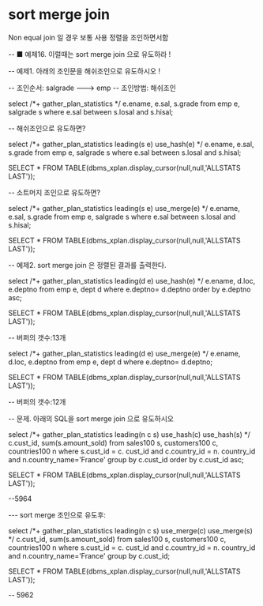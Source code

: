 # sort merge join

Non equal join 일 경우 보통 사용
정렬을 조인하면서함 

-- ■ 예제16. 이럴때는 sort merge join 으로 유도하라 !

-- 예제1. 아래의 조인문을 해쉬조인으로 유도하시오 !

-- 조인순서: salgrade ---> emp
-- 조인방법:  해쉬조인 

 select  /*+ gather_plan_statistics  */
       e.ename,  e.sal,  s.grade
  from  emp  e, salgrade  s
  where e.sal  between  s.losal   and  s.hisal; 

-- 해쉬조인으로 유도하면?

 select  /*+ gather_plan_statistics  leading(s  e)  use_hash(e) */
       e.ename,  e.sal,  s.grade
  from  emp  e, salgrade  s
  where e.sal  between  s.losal   and  s.hisal; 

SELECT * FROM TABLE(dbms_xplan.display_cursor(null,null,'ALLSTATS LAST'));

-- 소트머지 조인으로 유도하면?

 select  /*+ gather_plan_statistics  leading(s  e)  use_merge(e) */
       e.ename,  e.sal,  s.grade
  from  emp  e, salgrade  s
  where e.sal  between  s.losal   and  s.hisal; 

SELECT * FROM TABLE(dbms_xplan.display_cursor(null,null,'ALLSTATS LAST'));

-- 예제2. sort merge join 은 정렬된 결과를 출력한다. 

select /*+ gather_plan_statistics  leading(d  e) use_hash(e) */ e.ename, d.loc, e.deptno
 from  emp  e, dept  d
  where  e.deptno= d.deptno
  order by e.deptno asc;

SELECT * FROM TABLE(dbms_xplan.display_cursor(null,null,'ALLSTATS LAST'));

-- 버퍼의 갯수:13개

select /*+ gather_plan_statistics  leading(d  e) use_merge(e) */ e.ename, d.loc, e.deptno
 from  emp  e, dept  d
  where  e.deptno= d.deptno;

SELECT * FROM TABLE(dbms_xplan.display_cursor(null,null,'ALLSTATS LAST'));

-- 버퍼의 갯수:12개

-- 문제. 아래의 SQL을 sort merge join 으로 유도하시오

select /*+ gather_plan_statistics leading(n c s) use_hash(c) use_hash(s)   */ 
  c.cust_id,  sum(s.amount_sold)
  from   sales100  s, customers100  c, countries100  n
  where   s.cust_id = c. cust_id
  and  c.country_id = n. country_id
  and n.country_name='France'
  group by c.cust_id
  order by c.cust_id asc;
  
SELECT * FROM TABLE(dbms_xplan.display_cursor(null,null,'ALLSTATS LAST'));

--5964

--- sort merge 조인으로 유도후:

select /*+ gather_plan_statistics leading(n c s) use_merge(c) use_merge(s)  */ 
  c.cust_id,  sum(s.amount_sold)
  from   sales100  s, customers100  c, countries100  n
  where   s.cust_id = c. cust_id
  and  c.country_id = n. country_id
  and n.country_name='France'
  group by c.cust_id;
  
SELECT * FROM TABLE(dbms_xplan.display_cursor(null,null,'ALLSTATS LAST'));

-- 5962



